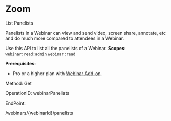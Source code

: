 #     Zoom


List Panelists

Panelists in a Webinar can view and send video, screen share, annotate, etc and do much more compared to attendees in a Webinar. 

Use this API to list all the panelists of a Webinar.
**Scopes:** `webinar:read:admin` `webinar:read`
 
**Prerequisites:**
* Pro or a higher plan with [Webinar Add-on](https://zoom.us/webinar). 

Method: Get

OperationID: webinarPanelists

EndPoint:

/webinars/{webinarId}/panelists
